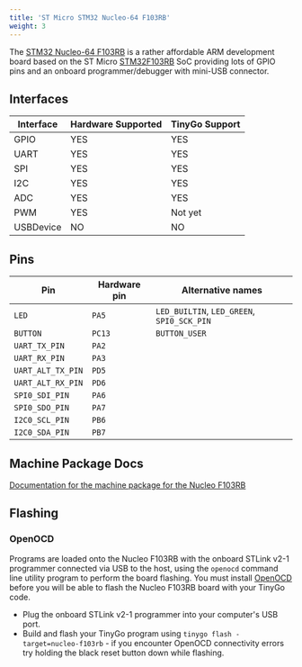 ```yaml
---
title: 'ST Micro STM32 Nucleo-64 F103RB'
weight: 3
---
```


The [STM32 Nucleo-64 F103RB](https://www.st.com/en/evaluation-tools/nucleo-f103rb.html) is a rather affordable ARM development board based on the ST Micro [STM32F103RB](https://www.st.com/en/microcontrollers/stm32f103rb.html) SoC providing lots of GPIO pins and an onboard programmer/debugger with mini-USB connector.

## Interfaces

| Interface | Hardware Supported | TinyGo Support |
| --------- | ------------- | ----- |
| GPIO      | YES | YES |
| UART      | YES | YES |
| SPI       | YES | YES |
| I2C       | YES | YES |
| ADC       | YES | YES |
| PWM       | YES | Not yet |
| USBDevice | NO  | NO  |

## Pins

| Pin               | Hardware pin | Alternative names |
| ----------------- | ------------ | ----------------- |
| `LED`             | `PA5`        | `LED_BUILTIN`, `LED_GREEN`, `SPI0_SCK_PIN` |
| `BUTTON`          | `PC13`       | `BUTTON_USER`     |
| `UART_TX_PIN`     | `PA2`        |                   |
| `UART_RX_PIN`     | `PA3`        |                   |
| `UART_ALT_TX_PIN` | `PD5`        |                   |
| `UART_ALT_RX_PIN` | `PD6`        |                   |
| `SPI0_SDI_PIN`    | `PA6`        |                   |
| `SPI0_SDO_PIN`    | `PA7`        |                   |
| `I2C0_SCL_PIN`    | `PB6`        |                   |
| `I2C0_SDA_PIN`    | `PB7`        |                   |

## Machine Package Docs

[Documentation for the machine package for the Nucleo F103RB](../machine/nucleo-f103rb)

## Flashing

### OpenOCD

Programs are loaded onto the Nucleo F103RB with the onboard STLink v2-1 programmer connected via USB to the host, using the `openocd` command line utility program to perform the board flashing. You must install [OpenOCD](http://openocd.org/) before you will be able to flash the Nucleo F103RB board with your TinyGo code.

- Plug the onboard STLink v2-1 programmer into your computer's USB port.
- Build and flash your TinyGo program using `tinygo flash -target=nucleo-f103rb` - if you encounter OpenOCD connectivity errors try holding the black reset button down while flashing.
